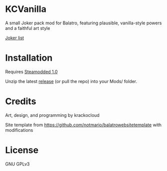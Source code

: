 # KCVanilla

A small Joker pack mod for Balatro, featuring plausible, vanilla-style powers and a faithful art style

[Joker list](https://kcgidw.github.io/kcvanilla/)

# Installation

Requires [Steamodded 1.0](https://github.com/Steamopollys/Steamodded)

Unzip the latest [release](https://github.com/kcgidw/kcvanilla/releases) (or pull the repo) into your Mods/ folder.

# Credits

Art, design, and programming by krackocloud

Site template from https://github.com/notmario/balatrowebsitetemplate with modifications

# License

GNU GPLv3
